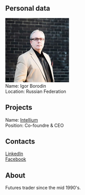 ## Personal data
![igor borodin photo](photo/igor_borodin.jpg)  
Name:   Igor Borodin  
Location: Russian Federation    
## Projects 
Name: [Intellium](../projects/intellium.md)  
Position: Co-foundre & CEO   
## Contacts
[LinkedIn](https://www.linkedin.com/in/igor-b-5917ba14/)     
[Facebook](https://www.facebook.com/igor.borodin.359)
## About
Futures trader since the mid 1990's.
